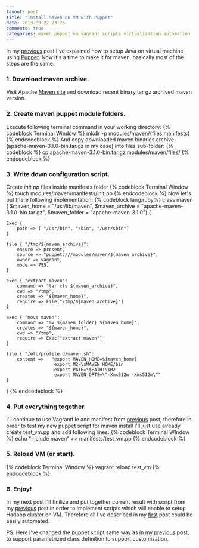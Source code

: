 ```yaml
---
layout: post
title: "Install Maven on VM with Puppet"
date: 2013-09-22 23:26
comments: true
categories: maven puppet vm vagrant scripts virtualization automation
---
```

In my [previous] post I've explained how to setup Java on virtual machine using [Puppet]. Now it's a time to make it for maven, basically most of the steps are the same.

<!-- more -->

### 1. Download maven archive.
Visit Apache [Maven site][Maven] and download recent binary tar gz archived maven version.
### 2. Create maven puppet module folders.
Execute following terminal command in your working directory:
{% codeblock Terminal Window %}
mkdir -p modules/maven/{files,manifests}
{% endcodeblock %}
And copy downloaded maven binaries archive (apache-maven-3.1.0-bin.tar.gz in my case) into files sub-folder:
{% codeblock %}
cp apache-maven-3.1.0-bin.tar.gz modules/maven/files/
{% endcodeblock %}
### 3. Write down configuration script.
Create _init.pp_ files inside manifests folder
{% codeblock Terminal Window %}
touch modules/maven/manifests/init.pp
{% endcodeblock %}
Now let's put there following implementation:
{% codeblock lang:ruby%}
class maven (
	$maven_home = "/usr/lib/maven",
	$maven_archive = "apache-maven-3.1.0-bin.tar.gz",
	$maven_folder = "apache-maven-3.1.0") {
	
	Exec {
		path => [ "/usr/bin", "/bin", "/usr/sbin"]
	}
	
	file { "/tmp/${maven_archive}":
		ensure => present,
		source => "puppet:///modules/maven/${maven_archive}",
		owner => vagrant,
		mode => 755,
	}
	
	exec { "extract maven":
		command => "tar xfv ${maven_archive}",
		cwd => "/tmp",
		creates => "${maven_home}",
		require => File["/tmp/${maven_archive}"]
	}

	exec { "move maven":
		command => "mv ${maven_folder} ${maven_home}",
		creates => "${maven_home}",
		cwd => "/tmp",
		require => Exec["extract maven"]
	}
	
	file { "/etc/profile.d/maven.sh":
		content =>   "export MAVEN_HOME=${maven_home}
					  export M2=\$MAVEN_HOME/bin
					  export PATH=\$PATH:\$M2
					  export MAVEN_OPTS=\"-Xmx512m -Xms512m\""
	}
}
{% endcodeblock %}
### 4. Put everything together.
I'll continue to use Vagrantfile and manifest from [previous] post, therefore in order to test my new puppet script for maven install I'll just use already create test_vm.pp and add following lines:
{% codeblock Terminal WIndow %}
echo "include maven" >> manifests/test_vm.pp
{% endcodeblock %}
### 5. Reload VM (or start).
{% codeblock Terminal Window %}
vagrant reload test_vm
{% endcodeblock %}
### 6. Enjoy!
 
 In my next post I'll finilize and put together current result with script from my [previous] post in order to implement scripts which will enable to setup Hadoop cluster on VM. Therefore all I've described in my [first] post could be easily automated.

PS. Here I've changed the puppet script same way as in my [previous] post, to support parametrized class definition to support customization.

[Puppet]: http://puppetlabs.com/
[Maven]:http://maven.apache.org/download.cgi
[previous]:blog/2013/09/21/install-java-on-vm-using-vagrant-and-puppet
[first]: blog/2013/09/21/setup-hadoop-cluster/